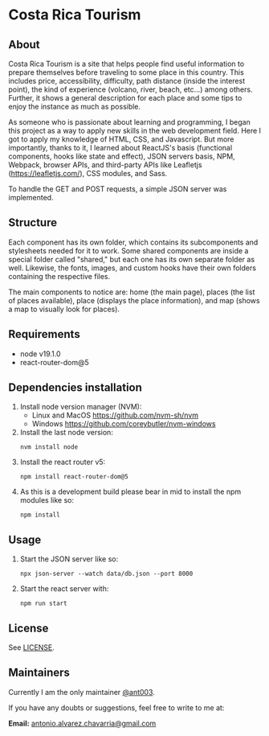 # Costa Rica Tourism

## About
Costa Rica Tourism is a site that helps people find useful information to prepare themselves before traveling to some place in this country. This includes price, accessibility, difficulty, path distance (inside the interest point), the kind of experience (volcano, river, beach, etc...) among others. Further, it shows a general description for each place and some tips to enjoy the instance as much as possible.

As someone who is passionate about learning and programming, I began this project as a way to apply new skills in the web development field. Here I got to apply my knowledge of HTML, CSS, and Javascript. But more importantly, thanks to it, I learned about ReactJS's basis (functional components, hooks like state and effect), JSON servers basis, NPM, Webpack, browser APIs, and third-party APIs like Leafletjs (https://leafletjs.com/), CSS modules, and Sass.


To handle the GET and POST requests, a simple JSON server was implemented.

## Structure

Each component has its own folder, which contains its subcomponents and stylesheets needed for it to work. Some shared components are inside a special folder called "shared," but each one has its own separate folder as well. Likewise, the fonts, images, and custom hooks have their own folders containing the respective files.

The main components to notice are: home (the main page), places (the list of places available), place (displays the place information), and map (shows a map to visually look for places).

## Requirements

- node v19.1.0
- react-router-dom@5

## Dependencies installation

1. Install node version manager (NVM): 
    - Linux and MacOS https://github.com/nvm-sh/nvm
    - Windows https://github.com/coreybutler/nvm-windows
2. Install the last node version:
    ``` 
    nvm install node 
    ```
3. Install the react router v5:
    ``` 
    npm install react-router-dom@5
    ```
4. As this is a development build please bear in mid to install the npm modules like so: 
    ``` 
    npm install
    ```

## Usage

1. Start the JSON server like so: 
    ```
    npx json-server --watch data/db.json --port 8000
    ```
2. Start the react server with:
    ```
    npm run start
    ```
## License

See [LICENSE](/LICENSE).

## Maintainers

Currently I am the only maintainer [@ant003](https://github.com/ant003).

If you have any doubts or suggestions, feel free to write to me at:

**Email:** antonio.alvarez.chavarria@gmail.com